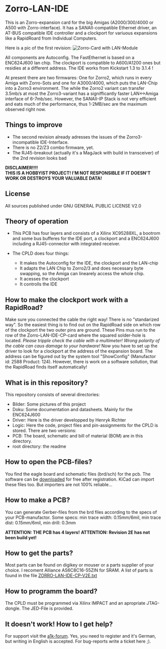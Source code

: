 # Zorro-LAN-IDE
 
This is an Zorro-expansion card for the big Amigas (A2000/300/4000 or A500 with Zorro-interface). It has a SANAII-compatible Ethernet driver, an AT-BUS compatible IDE controller and a clockport for variuous expansions like a RapidRoard from Individual Computers.

Here is a pic of the first revision:
![Zorro-Card with LAN-Module](https://gitlab.com/MHeinrichs/Zorro-LAN-IDE/raw/master/Bilder/Aufgebaut.jpg)

All components are Autoconfig. The FastEthernet is based on a ENC624J600 lan chip. The clockport is compatible to A600/A1200 ones but residies at a different address. The IDE works from Kickstart 1.3 to 3.1.4 !

At present there are two firmwares: One for Zorro2, which runs in every Amiga with Zorro-Sots and one for A3000/4000, which puts the LAN-Chip into a Zorro3 environment. The while the Zorro2 variant can transfer 3.5mb/s at most the Zorro3-variant has a signifficantly faster LAN<->Amiga interface of 6-7mb/sec. However, the SANAII-IP Stack is not very efficient and eats much of the performance, thus 1-2MB/sec are the maximum observed right now.

## Things to improve

* The second revision already adresses the issues of the Zorro3-incompatible IDE-Interface.
* There is no Z2/Z3 combo firmware, yet.
* The RJ45-breakout (actually it's a MagJack with build in transceiver) of the 2nd revision looks bad 

**DISCLAIMER!!!!**  
**THIS IS A HOBBYIST PROJECT! I'M NOT RESPONSIBLE IF IT DOESN'T WORK OR DESTROYS YOUR VALUABLE DATA!**

## License
All sources published under GNU GENERAL PUBLIC LICENSE V2.0

## Theory of operation
* This PCB has four layers and consists of a Xilinx XC95288XL, a bootrom and some bus bufferes for the IDE port, a clockport and a ENC624J600 including a RJ45-connector with integrated receiver. 

* The CPLD does four things:
    * It makes the Autoconfig for the IDE, the clockport and the LAN-chip
    * It adapts the LAN Chip to Zorro2/3 and does necessary byte swapping, so the Amiga can linearely access the whole chip.
    * It acesses the clockport
    * It controlls the IDE

## How to make the clockport work with a RapidRoad?

Make sure you connected the cable the right way! There is no "standarized way". So the easiest thing is to find out on the RapidRoad side on which row of the clockport the two outer pins are ground. These Pins mus run to the row of the Zorro-LAN-IDE-CP-card where the squared solder-hole is located. *Please tripple check the cable with a multimeter! Wrong polarity of the cable can caus damage to your hardware!* 
Now you have to set up the driver to look for a clockport at the address of the expansion board. The address can be figured out by the system tool "ShowConfig" (Manufactor id: 2588 Product: 124). 
However, there is work on a software sollution, that the RapidRoad finds itself automatically!

## What is in this repository?
This repository consists of several directories:

* Bilder: Some pictures of this project
* Doku: Some documentation and datasheets. Mainly for the ENC624J600
* Driver: Here is the driver developped by Henryk Richter
* Logic: Here the code, project files and pin-assignments for the CPLD is stored. There are two versions: 
* PCB: The board, schematic and bill of material (BOM) are in this directory. 
* root directory: the readme

## How to open the PCB-files?
You find the eagle board and schematic files (brd/sch) for the pcb. The software can be [downloaded](https://www.autodesk.com/products/eagle/overview) for free after registration. KiCad can import these files too. But importers are not 100% reliable... 

## How to make a PCB?
You can generate Gerber-files from the brd files according to the specs of your PCB-manufactor. Some specs: min trace width: 0.15mm/6mil, min trace dist: 0.15mm/6mil, min drill: 0.3mm

**ATTENTION: THE PCB has 4 layers!**
**ATTENTION: Revision 2E has not been build yet!**

## How to get the parts?
Most parts can be found on digikey or mouser or a parts supplier of your choice. I recoment Alliance AS6C8C16-55ZIN for SRAM. 
A list of parts is found in the file [ZORRO-LAN-IDE-CP-V2E.txt](https://gitlab.com/MHeinrichs/Zorro-LAN-IDE/raw/master/PCB/ZORRO-LAN-IDE-CP-V2E.txt)

## How to programm the board?
The CPLD must be programmed via Xilinx IMPACT and an apropriate JTAG-dongle. The JED-File is provided. 

## It doesn't work! How to I get help?
For support visit the [a1k-forum](https://www.a1k.org/forum/showthread.php?t=56940). Yes, you need to register and it's German, but writing in English is accepted. For bug-reports write a ticket here ;). 

